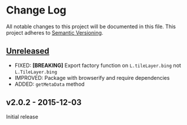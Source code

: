 # Change Log

All notable changes to this project will be documented in this file.
This project adheres to [Semantic Versioning](http://semver.org/).

## [Unreleased]

- FIXED: **[BREAKING]** Export factory function on `L.tileLayer.bing` not `L.TileLayer.bing`
- IMPROVED: Package with browserify and require dependencies
- ADDED: `getMetaData` method

## v2.0.2 - 2015-12-03

Initial release

[Unreleased]: https://github.com/digidem/leaflet-bing-layer/compare/v2.0.2...HEAD

